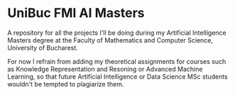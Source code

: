 # UniBuc FMI AI Masters
A repository for all the projects I'll be doing during my Artificial Intelligence Masters degree at the Faculty of Mathematics and Computer Science, University of Bucharest.

For now I refrain from adding my theoretical assignments for courses such as Knowledge Representation and Resoning or Advanced Machine Learning, so that future Artificial Intelligence or Data Science MSc students wouldn't be tempted to plagiarize them.
